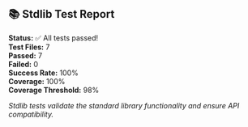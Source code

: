 ## 📚 Stdlib Test Report

**Status:** ✅ All tests passed!  
**Test Files:** 7  
**Passed:** 7  
**Failed:** 0  
**Success Rate:** 100%  
**Coverage:** 100%  
**Coverage Threshold:** 98%  

*Stdlib tests validate the standard library functionality and ensure API compatibility.*
